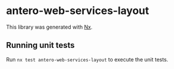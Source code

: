 # antero-web-services-layout

This library was generated with [Nx](https://nx.dev).

## Running unit tests

Run `nx test antero-web-services-layout` to execute the unit tests.
